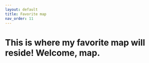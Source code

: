 ```yaml
---
layout: default
title: Favorite map
nav_order: 11
---
```


# This is where my favorite map will reside! Welcome, map.
